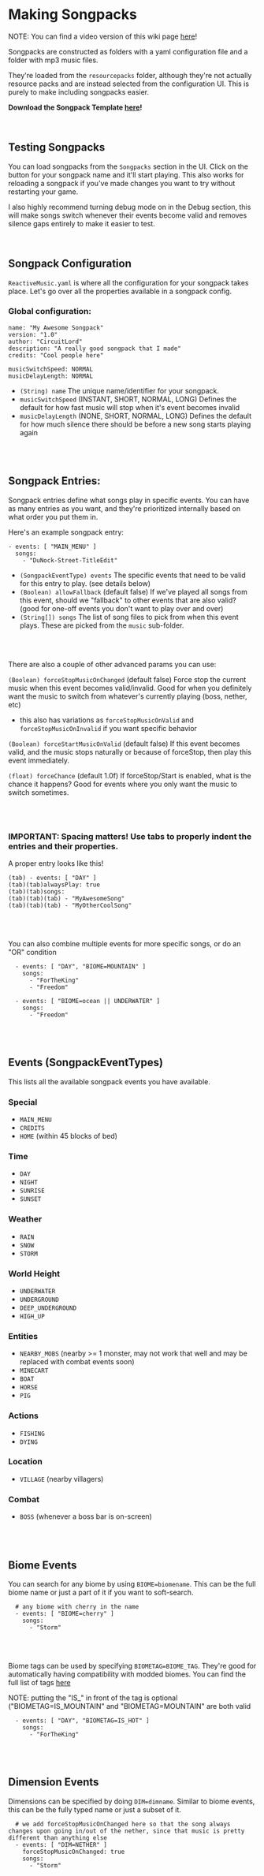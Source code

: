 
# Making Songpacks

NOTE: You can find a video version of this wiki page [here](https://www.youtube.com/watch?v=YvEap8IUS-c)!

Songpacks are constructed as folders with a yaml configuration file and a folder with mp3 music files.

They're loaded from the `resourcepacks` folder, although they're not actually resource packs and are instead selected from the configuration UI. This is purely to make including songpacks easier.

**Download the Songpack Template [here](https://raw.githubusercontent.com/CircuitLord/ReactiveMusic/master/docs/ReactiveMusicSongpackTemplate-v6.zip)!**

<br>

## Testing Songpacks

You can load songpacks from the `Songpacks` section in the UI. Click on the button for your songpack name and it'll start playing.
This also works for reloading a songpack if you've made changes you want to try without restarting your game.

I also highly recommend turning debug mode on in the Debug section,
this will make songs switch whenever their events become valid and removes silence gaps entirely to make it easier to test.

<br>

## Songpack Configuration

`ReactiveMusic.yaml` is where all the configuration for your songpack takes place. Let's go over all the properties available in a songpack config.

### Global configuration:
```
name: "My Awesome Songpack"
version: "1.0"
author: "CircuitLord"
description: "A really good songpack that I made"
credits: "Cool people here"

musicSwitchSpeed: NORMAL
musicDelayLength: NORMAL
```

- `(String) name` The unique name/identifier for your songpack.
-  `musicSwitchSpeed` (INSTANT, SHORT, NORMAL, LONG) Defines the default for how fast music will stop when it's event becomes invalid
-  `musicDelayLength` (NONE, SHORT, NORMAL, LONG) Defines the default for how much silence there should be before a new song starts playing again

<br><br>

## Songpack Entries:

Songpack entries define what songs play in specific events. You can have as many entries as you want, and they're prioritized internally based on what order you put them in.

Here's an example songpack entry:

```
- events: [ "MAIN_MENU" ]
  songs:
    - "DuNock-Street-TitleEdit"
```

- `(SongpackEventType) events` The specific events that need to be valid for this entry to play. (see details below)
- `(Boolean) allowFallback` (default false) If we've played all songs from this event, should  we "fallback" to other events that are also valid? (good for one-off events you don't want to play over and over)
- `(String[]) songs` The list of song files to pick from when this event plays. These are picked from the `music` sub-folder.

<br><br>

There are also a couple of other advanced params you can use:

`(Boolean) forceStopMusicOnChanged` (default false) Force stop the current music when this event becomes valid/invalid. Good for when you definitely want the music to switch from whatever's currently playing (boss, nether, etc)
- this also has variations as `forceStopMusicOnValid` and `forceStopMusicOnInvalid` if you want specific behavior

`(Boolean) forceStartMusicOnValid` (default false) If this event becomes valid, and the music stops naturally or because of forceStop, then play this event immediately.

`(float) forceChance` (default 1.0f) If forceStop/Start is enabled, what is the chance it happens? Good for events where you only want the music to switch sometimes.

<br><br>


### IMPORTANT: Spacing matters! Use tabs to properly indent the entries and their properties.
A proper entry looks like this!
```
(tab) - events: [ "DAY" ]
(tab)(tab)alwaysPlay: true
(tab)(tab)songs:
(tab)(tab)(tab) - "MyAwesomeSong"
(tab)(tab)(tab) - "MyOtherCoolSong"
```

<br><br>

You can also combine multiple events for more specific songs, or do an "OR" condition

```
  - events: [ "DAY", "BIOME=MOUNTAIN" ]
    songs:
      - "ForTheKing"
      - "Freedom"

  - events: [ "BIOME=ocean || UNDERWATER" ]
    songs:
      - "Freedom"
```

<br><br>

## Events (SongpackEventTypes)

This lists all the available songpack events you have available.

### Special
- `MAIN_MENU`
- `CREDITS`
- `HOME` (within 45 blocks of bed)

### Time
- `DAY`
- `NIGHT`
- `SUNRISE`
- `SUNSET`

### Weather
- `RAIN`
- `SNOW`
- `STORM`

### World Height
- `UNDERWATER`
- `UNDERGROUND`
- `DEEP_UNDERGROUND`
- `HIGH_UP`

### Entities
- `NEARBY_MOBS` (nearby >= 1 monster, may not work that well and may be replaced with combat events soon)
- `MINECART`
- `BOAT`
- `HORSE`
- `PIG`

### Actions
- `FISHING`
- `DYING`

### Location
- `VILLAGE` (nearby villagers)

### Combat
- `BOSS` (whenever a boss bar is on-screen)

<br><br>

## Biome Events

You can search for any biome by using `BIOME=biomename`. This can be the full biome name or just a part of it if you want to soft-search.

```
  # any biome with cherry in the name
  - events: [ "BIOME=cherry" ]
    songs:
      - "Storm"
```

<br><br>

Biome tags can be used by specifying `BIOMETAG=BIOME_TAG`. They're good for automatically having compatibility with modded biomes. You can find the full list of tags [here](https://maven.fabricmc.net/docs/fabric-api-0.100.3+1.21/net/fabricmc/fabric/api/tag/convention/v2/ConventionalBiomeTags.html)

NOTE: putting the "IS_" in front of the tag is optional ("BIOMETAG=IS_MOUNTAIN" and "BIOMETAG=MOUNTAIN" are both valid

```
  - events: [ "DAY", "BIOMETAG=IS_HOT" ]
    songs:
      - "ForTheKing"
```

<br><br>


## Dimension Events

Dimensions can be specified by doing `DIM=dimname`. Similar to biome events, this can be the fully typed name or just a subset of it.

```
  # we add forceStopMusicOnChanged here so that the song always changes upon going in/out of the nether, since that music is pretty different than anything else
  - events: [ "DIM=NETHER" ]
    forceStopMusicOnChanged: true
    songs:
      - "Storm"
```

<br><br>



